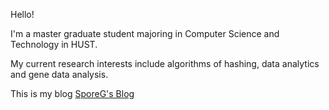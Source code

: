 Hello!

I'm a master graduate student majoring in Computer Science and Technology in HUST. 

My current research interests include algorithms of hashing, data analytics and gene data analysis.

This is my blog [SporeG's Blog](http://sporeg.github.io/)
